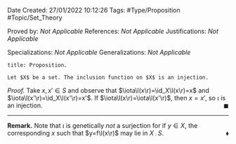 <div class="topSpace"></div>

Date Created: 27/01/2022 10:12:26
Tags: #Type/Proposition #Topic/Set_Theory

Proved by: <i>Not Applicable</i>
References: <i>Not Applicable</i>
Justifications: <i>Not Applicable</i>

Specializations: <i>Not Applicable</i>
Generalizations: <i>Not Applicable</i>

``` ad-Proposition
title: Proposition.

Let $X$ be a set. The inclusion function on $X$ is an injection.

```

<i>Proof.</i> Take $x,x'\in S$ and observe that $\iota\l(x\r)=\id_X\l(x\r)=x$ and $\iota\l(x'\r)=\id_X\l(x'\r)=x'$. If $\iota\l(x\r)=\iota\l(x'\r)$, then $x=x'$, so $\iota$ is an injection.<span style="float:right;">$\blacksquare$</span>

---

<b>Remark.</b> Note that $\iota$ is genetically <i>not</i> a surjection for if $y\in X$, the corresponding $x$ such that $y=f\l(x\r)$ may lie in $X\comp S$.<span style="float:right;">$\blacklozenge$</span>
